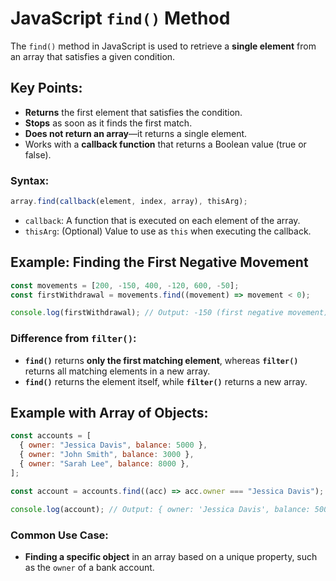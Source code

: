 # JavaScript `find()` Method

The `find()` method in JavaScript is used to retrieve a **single element** from an array that satisfies a given condition.

## Key Points:

- **Returns** the first element that satisfies the condition.
- **Stops** as soon as it finds the first match.
- **Does not return an array**—it returns a single element.
- Works with a **callback function** that returns a Boolean value (true or false).

### Syntax:

```javascript
array.find(callback(element, index, array), thisArg);
```

- `callback`: A function that is executed on each element of the array.
- `thisArg`: (Optional) Value to use as `this` when executing the callback.

## Example: Finding the First Negative Movement

```javascript
const movements = [200, -150, 400, -120, 600, -50];
const firstWithdrawal = movements.find((movement) => movement < 0);

console.log(firstWithdrawal); // Output: -150 (first negative movement)
```

### Difference from `filter()`:

- **`find()`** returns **only the first matching element**, whereas **`filter()`** returns all matching elements in a new array.
- **`find()`** returns the element itself, while **`filter()`** returns a new array.

## Example with Array of Objects:

```javascript
const accounts = [
  { owner: "Jessica Davis", balance: 5000 },
  { owner: "John Smith", balance: 3000 },
  { owner: "Sarah Lee", balance: 8000 },
];

const account = accounts.find((acc) => acc.owner === "Jessica Davis");

console.log(account); // Output: { owner: 'Jessica Davis', balance: 5000 }
```

### Common Use Case:

- **Finding a specific object** in an array based on a unique property, such as the `owner` of a bank account.
